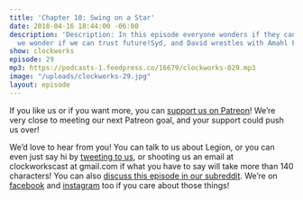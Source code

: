 ```yaml
---
title: 'Chapter 10: Swing on a Star'
date: 2018-04-16 18:44:00 -06:00
description: 'Description: In this episode everyone wonders if they can trust David,
  we wonder if we can trust future!Syd, and David wrestles with Amahl Farouk.'
show: clockworks
episode: 29
mp3: https://podcasts-1.feedpress.co/16679/clockworks-029.mp3
image: "/uploads/clockworks-29.jpg"
layout: episode
---
```


If you like us or if you want more, you can [support us on Patreon](https://www.patreon.com/clockworkscast)! We’re very close to meeting our next Patreon goal, and your support could push us over!

We’d love to hear from you! You can talk to us about Legion, or you can even just say hi by [tweeting to us](http://www.twitter.com/clockworkscast), or shooting us an email at clockworkscast at gmail.com if what you have to say will take more than 140 characters! You can also [discuss this episode in our subreddit](https://www.reddit.com/r/Goodstuff_fm/). We’re on [facebook](http://facebook.com/clockworkscast) and [instagram](https://www.instagram.com/clockworkscast) too if you care about those things!
